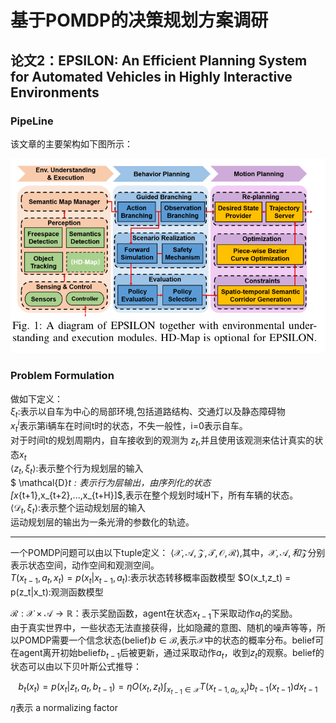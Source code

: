 # 基于POMDP的决策规划方案调研
## 论文2：EPSILON: An Efficient Planning System for Automated Vehicles in Highly Interactive Environments
### PipeLine
该文章的主要架构如下图所示：  

![pipeline](/Decision/elements/EPSILON_pipeline.png "pipeline")    
  
### Problem Formulation
做如下定义：  
$\xi_t$:表示以自车为中心的局部环境,包括道路结构、交通灯以及静态障碍物  
$x^i_t$表示第i辆车在时间t时的状态，不失一般性，i=0表示自车。  
对于时间t的规划周期内，自车接收到的观测为 $z_t$,并且使用该观测来估计真实的状态$x_t$  
$\left<z_t,\xi_t\right>$:表示整个行为规划层的输入  
$ \mathcal{D}_t$:表示行为层输出，由序列化的状态$[x_{t+1},x_{t+2},...,x_{t+H}]$,表示在整个规划时域H下，所有车辆的状态。  
$\left<\mathcal{D}_t,\xi_t\right>$:表示整个运动规划层的输入  
运动规划层的输出为一条光滑的参数化的轨迹。

---

一个POMDP问题可以由以下tuple定义： $\left<\mathcal{X,A,Z,T,O,R}\right>$,其中，$\mathcal{X},\mathcal{A},和\mathcal{Z}$分别表示状态空间，动作空间和观测空间。  
$T(x_{t-1},a_t,x_t) = p(x_t|x_{t-1},a_t)$:表示状态转移概率函数模型
$O(x_t,z_t) = p(z_t|x_t):观测函数模型  

$\mathcal{R}:\mathcal{X} \times \mathcal{A} \rightarrow \mathbb{R}$：表示奖励函数，agent在状态$x_{t-1}$下采取动作$a_t$的奖励。  
由于真实世界中，一些状态无法直接获得，比如隐藏的意图、随机的噪声等等，所以POMDP需要一个信念状态(belief)$b\in \mathcal{B}$,表示$\mathcal{X}$中的状态的概率分布。belief可在agent离开初始belief$b_{t-1}$后被更新，通过采取动作$a_t$，收到$z_t$的观察。belief的状态可以由以下贝叶斯公式推导：

$$
\begin{equation}
b_t(x_t) = p(x_t|z_t,a_t,b_{t-1})= \eta O(x_t,z_t) \int_{x_{t-1}\in \mathcal{X}}T(x_{t-1,a_t,x_t})b_{t-1}(x_{t-1})dx_{t-1}
\end{equation} 
$$
$\eta$表示 a normalizing factor